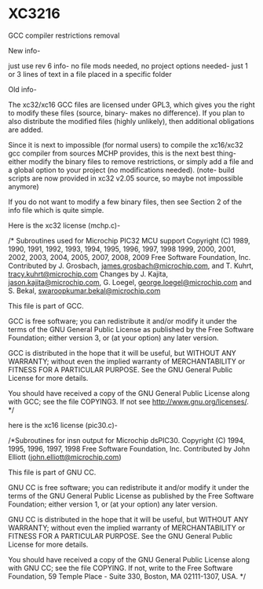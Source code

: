 # XC3216
GCC compiler restrictions removal

New info-

just use rev 6 info- no file mods needed, no project options needed- just 1 or 3 lines of text in a file placed in a specific folder


Old info-

The xc32/xc16 GCC files are licensed under GPL3, which gives you the right to modify these files (source, binary- makes no difference). If you plan to also distribute the modified files (highly unlikely), then additional obligations are added.

Since it is next to impossible (for normal users) to compile the xc16/xc32 gcc compiler from sources MCHP provides, this is the next best thing- either modify the binary files to remove restrictions, or simply add a file and a global option to your project (no modifications needed).
(note- build scripts are now provided in xc32 v2.05 source, so maybe not impossible anymore)

If you do not want to modify a few binary files, then see Section 2 of the info file which is quite simple.




Here is the xc32 license (mchp.c)-



/* Subroutines used for Microchip PIC32 MCU support
   Copyright (C) 1989, 1990, 1991, 1992, 1993, 1994, 1995, 1996, 1997, 1998
   1999, 2000, 2001, 2002, 2003, 2004, 2005, 2007, 2008, 2009
   Free Software Foundation, Inc.
   Contributed by J. Grosbach, james.grosbach@microchip.com, and
   T. Kuhrt, tracy.kuhrt@microchip.com
   Changes by J. Kajita, jason.kajita@microchip.com,
   G. Loegel, george.loegel@microchip.com and
   S. Bekal, swaroopkumar.bekal@microchip.com

This file is part of GCC.

GCC is free software; you can redistribute it and/or modify
it under the terms of the GNU General Public License as published by
the Free Software Foundation; either version 3, or (at your option)
any later version.

GCC is distributed in the hope that it will be useful,
but WITHOUT ANY WARRANTY; without even the implied warranty of
MERCHANTABILITY or FITNESS FOR A PARTICULAR PURPOSE.  See the
GNU General Public License for more details.

You should have received a copy of the GNU General Public License
along with GCC; see the file COPYING3.  If not see
<http://www.gnu.org/licenses/>.  */



here is the xc16 license (pic30.c)-


/*Subroutines for insn output for Microchip dsPIC30.
   Copyright (C) 1994, 1995, 1996, 1997, 1998 Free Software Foundation, Inc.
   Contributed by John Elliott (john.elliott@microchip.com)

This file is part of GNU CC.

GNU CC is free software; you can redistribute it and/or modify
it under the terms of the GNU General Public License as published by
the Free Software Foundation; either version 1, or (at your option)
any later version.

GNU CC is distributed in the hope that it will be useful,
but WITHOUT ANY WARRANTY; without even the implied warranty of
MERCHANTABILITY or FITNESS FOR A PARTICULAR PURPOSE.  See the
GNU General Public License for more details.

You should have received a copy of the GNU General Public License
along with GNU CC; see the file COPYING.  If not, write to
the Free Software Foundation, 59 Temple Place - Suite 330,
 Boston, MA 02111-1307, USA. */
